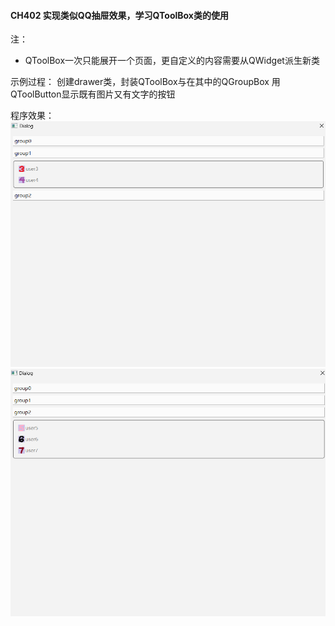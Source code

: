 #### CH402 实现类似QQ抽屉效果，学习QToolBox类的使用

注：
* QToolBox一次只能展开一个页面，更自定义的内容需要从QWidget派生新类

示例过程：
创建drawer类，封装QToolBox与在其中的QGroupBox
用QToolButton显示既有图片又有文字的按钮

程序效果：
![](./demo1.png)
![](./demo2.png)